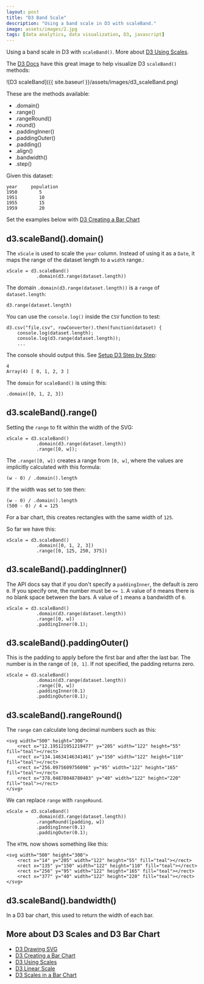 ```yaml
---
layout: post
title: "D3 Band Scale"
description: "Using a band scale in D3 with scaleBand."
image: assets/images/2.jpg
tags: [data analytics, data visualization, D3, javascript]
---
```


Using a band scale in D3 with `scaleBand()`. More about [D3 Using Scales](../d3-using-scales/).

The [D3 Docs](https://github.com/d3/d3-scale/blob/v2.2.2/README.md#band-scales) have this great image to help visualize D3 `scaleBand()` methods:

![D3 scaleBand]({{ site.baseurl }}/assets/images/d3_scaleBand.png)

These are the methods available:

* .domain()
* .range()
* .rangeRound()
* .round()
* .paddingInner()
* .paddingOuter()
* .padding()
* .align()
* .bandwidth()
* .step()

Given this dataset:

    year     population
    1950        5
    1951        10
    1955        15
    1959        20

Set the examples below with [D3 Creating a Bar Chart](../d3-creating-a-bar-chart/)

## d3.scaleBand().domain()

The `xScale` is used to scale the `year` column. Instead of using it as a `Date`, it maps the range of the dataset length to a `width` range.:

    xScale = d3.scaleBand()
               .domain(d3.range(dataset.length))


The domain `.domain(d3.range(dataset.length))` is a `range` of `dataset.length`:

    d3.range(dataset.length)


You can use the `console.log()` inside the `CSV` function to test:

    d3.csv("file.csv", rowConverter).then(function(dataset) {
        console.log(dataset.length);
        console.log(d3.range(dataset.length));
        ...

The console should output this. See [Setup D3 Step by Step](../setup-d3-step-by-step/):

    4
    Array(4) [ 0, 1, 2, 3 ]


The `domain` for `scaleBand()` is using this:

    .domain([0, 1, 2, 3])


## d3.scaleBand().range()

Setting the `range` to fit within the width of the SVG:

    xScale = d3.scaleBand()
               .domain(d3.range(dataset.length))
               .range([0, w]);


The `.range([0, w])` creates a range from `[0, w]`, where the values are implicitly calculated with this formula:

    (w - 0) / .domain().length

If the width was set to `500` then:

    (w - 0) / .domain().length
    (500 - 0) / 4 = 125
    
For a bar chart, this creates rectangles with the same width of `125`.

So far we have this:

    xScale = d3.scaleBand()
               .domain([0, 1, 2, 3])
               .range([0, 125, 250, 375])

## d3.scaleBand().paddingInner()

The API docs say that if you don't specify a `paddingInner`, the default is zero `0`. If you specify one, the number must be `<= 1`. A value of `0` means there is no blank space between the bars. A value of `1` means a bandwidth of `0`.

    xScale = d3.scaleBand()
               .domain(d3.range(dataset.length))
               .range([0, w])
               .paddingInner(0.1);


## d3.scaleBand().paddingOuter()

This is the padding to apply before the first bar and after the last bar. The number is in the range of `[0, 1]`. If not specified, the padding returns zero.

    xScale = d3.scaleBand()
               .domain(d3.range(dataset.length))
               .range([0, w])
               .paddingInner(0.1)
               .paddingOuter(0.1);


## d3.scaleBand().rangeRound()

The `range` can calculate long decimal numbers such as this:

    <svg width="500" height="300">
        <rect x="12.195121951219477" y="205" width="122" height="55" fill="teal"></rect>
        <rect x="134.14634146341461" y="150" width="122" height="110" fill="teal"></rect>
        <rect x="256.0975609756098" y="95" width="122" height="165" fill="teal"></rect>
        <rect x="378.04878048780483" y="40" width="122" height="220" fill="teal"></rect>
    </svg>


We can replace `range` with `rangeRound`.

    xScale = d3.scaleBand()
               .domain(d3.range(dataset.length))
               .rangeRound([padding, w])
               .paddingInner(0.1)
               .paddingOuter(0.1);


The `HTML` now shows something like this:

    <svg width="500" height="300">
        <rect x="14" y="205" width="122" height="55" fill="teal"></rect>
        <rect x="135" y="150" width="122" height="110" fill="teal"></rect>
        <rect x="256" y="95" width="122" height="165" fill="teal"></rect>
        <rect x="377" y="40" width="122" height="220" fill="teal"></rect>
    </svg>


## d3.scaleBand().bandwidth()

In a D3 bar chart, this used to return the width of each bar.

## More about D3 Scales and D3 Bar Chart

* [D3 Drawing SVG](../d3-drawing-svg/)
* [D3 Creating a Bar Chart](../d3-creating-a-bar-chart/)
* [D3 Using Scales](../d3-using-scales/)
* [D3 Linear Scale](../d3-linear-scale/)
* [D3 Scales in a Bar Chart](../d3-scales-in-a-bar-chart/)